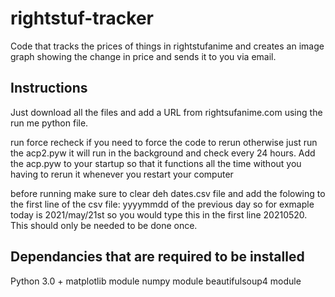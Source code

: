 # rightstuf-tracker
Code that tracks the prices of things in rightstufanime and creates an image graph showing the change in price and sends it to you via email.


## Instructions

Just download all the files and add a URL from rightsufanime.com using the  run me python file.

run force recheck if you need to force the code to rerun otherwise just run the acp2.pyw
it will run in the  background and check every 24 hours. Add the acp.pyw to your startup so that it functions all the time without you having
to rerun it whenever you restart your computer

before running make sure to clear deh dates.csv file and add the folowing to the first line of the csv file: yyyymmdd of the previous day so for exmaple today is 2021/may/21st
so you would type this in the first line 20210520.
This should only be needed to be done once.

## Dependancies that are required to be installed

Python 3.0 +
matplotlib module 
numpy module
beautifulsoup4 module



